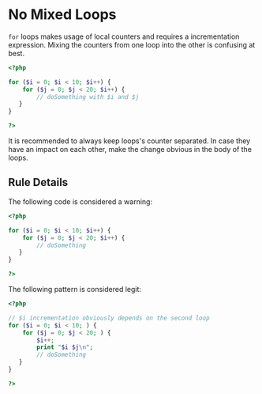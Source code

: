 <!-- Good Practices -->
# No Mixed Loops

`for` loops makes usage of local counters and requires a incrementation expression. Mixing the counters from one loop into the other is confusing at best. 

```php
<?php

for ($i = 0; $i < 10; $i++) {
	for ($j = 0; $j < 20; $i++) {
		// doSomething with $i and $j
   }
}

?>
```

It is recommended to always keep loops's counter separated. In case they have an impact on each other, make the change obvious in the body of the loops.


## Rule Details

The following code is considered a warning:

```php
<?php

for ($i = 0; $i < 10; $i++) {
	for ($j = 0; $j < 20; $i++) {
		// doSomething
   }
}

?>
```


The following pattern is considered legit:

```php
<?php

// $i incrementation obviously depends on the second loop
for ($i = 0; $i < 10; ) {
	for ($j = 0; $j < 20; ) {
		$i++;
		print "$i $j\n";
		// doSomething
   }
}

?>
```

